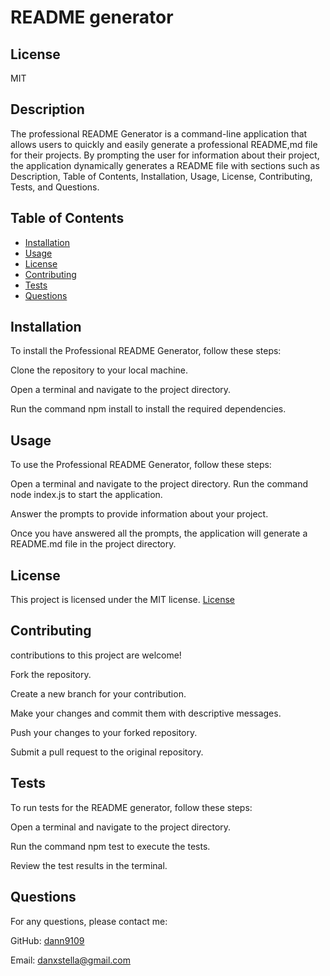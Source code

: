 
# README generator

## License

MIT

## Description

The professional README Generator is a command-line application that allows users to quickly and easily generate a professional README,md file for their projects. By prompting the user for information about their project, the application dynamically generates a README file with sections such as Description, Table of Contents, Installation, Usage, License, Contributing, Tests, and Questions.

## Table of Contents

- [Installation](#installation)
- [Usage](#usage)
- [License](#license)
- [Contributing](#contributing)
- [Tests](#tests)
- [Questions](#questions)

## Installation

To install the Professional README Generator, follow these steps:

Clone the repository to your local machine.

Open a terminal and navigate to the project directory.

Run the command npm install to install the required dependencies.

## Usage

To use the Professional README Generator, follow these steps:

Open a terminal and navigate to the project directory.
Run the command node index.js to start the application.

Answer the prompts to provide information about your project.

Once you have answered all the prompts, the application will generate a README.md file in the project directory.

## License

This project is licensed under the MIT license. [License]( https://opensource.org/licenses/MIT )

## Contributing

contributions to this project are welcome!

Fork the repository.

Create a new branch for your contribution.

Make your changes and commit them with descriptive messages.

Push your changes to your forked repository.

Submit a pull request to the original repository.

## Tests

To run tests for the README generator, follow these steps:

Open a terminal and navigate to the project directory.

Run the command npm test to execute the tests.

Review the test results in the terminal.

## Questions

For any questions, please contact me:

GitHub: [dann9109](https://github.com/dann9109)

Email: danxstella@gmail.com
